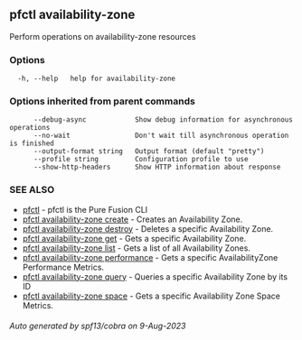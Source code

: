 ## pfctl availability-zone

Perform operations on availability-zone resources

### Options

```
  -h, --help   help for availability-zone
```

### Options inherited from parent commands

```
      --debug-async            Show debug information for asynchronous operations
      --no-wait                Don't wait till asynchronous operation is finished
      --output-format string   Output format (default "pretty")
      --profile string         Configuration profile to use
      --show-http-headers      Show HTTP information about response
```

### SEE ALSO

* [pfctl](pfctl.md)	 - pfctl is the Pure Fusion CLI
* [pfctl availability-zone create](pfctl_availability-zone_create.md)	 - Creates an Availability Zone.
* [pfctl availability-zone destroy](pfctl_availability-zone_destroy.md)	 - Deletes a specific Availability Zone.
* [pfctl availability-zone get](pfctl_availability-zone_get.md)	 - Gets a specific Availability Zone.
* [pfctl availability-zone list](pfctl_availability-zone_list.md)	 - Gets a list of all Availability Zones.
* [pfctl availability-zone performance](pfctl_availability-zone_performance.md)	 - Gets a specific AvailabilityZone Performance Metrics.
* [pfctl availability-zone query](pfctl_availability-zone_query.md)	 - Queries a specific Availability Zone by its ID
* [pfctl availability-zone space](pfctl_availability-zone_space.md)	 - Gets a specific Availability Zone Space Metrics.

###### Auto generated by spf13/cobra on 9-Aug-2023
